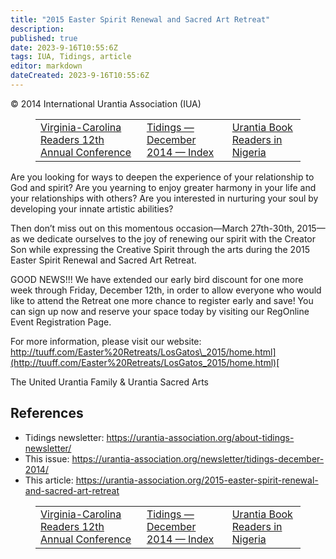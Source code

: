 ```yaml
---
title: "2015 Easter Spirit Renewal and Sacred Art Retreat"
description: 
published: true
date: 2023-9-16T10:55:6Z
tags: IUA, Tidings, article
editor: markdown
dateCreated: 2023-9-16T10:55:6Z
---
```


<p class="v-card v-sheet theme--light gray lighten-3 px-2">© 2014 International Urantia Association (IUA)</p>
<figure class="table chapter-navigator">
  <table>
    <tbody>
      <tr>
        <td>
        <a href="/en/article/James_Perry/virginia_carolina_readers_12th_annual_conference">
          <span class="mdi mdi-arrow-left-drop-circle"></span><span class="pl-2">Virginia-Carolina Readers 12th Annual Conference</span>
        </a>
        </td>
        <td>
        <a href="/en/index/articles_iua_tidings#tidings-december-2014">
          <span class="mdi mdi-book-open-variant"></span><span class="pl-2">Tidings — December 2014 — Index</span>
        </a>
        </td>
        <td>
        <a href="/en/article/Abegunde_Julius_Taiwo/urantia_book_readers_in_nigeria">
          <span class="pr-2">Urantia Book Readers in Nigeria</span><span class="mdi mdi-arrow-right-drop-circle"></span>
        </a>
        </td>
      </tr>
    </tbody>
  </table>
</figure>


Are you looking for ways to deepen the experience of your relationship to God and spirit? Are you yearning to enjoy greater harmony in your life and your relationships with others? Are you interested in nurturing your soul by developing your innate artistic abilities?

Then don’t miss out on this momentous occasion—March 27th-30th, 2015—as we dedicate ourselves to the joy of renewing our spirit with the Creator Son while expressing the Creative Spirit through the arts during the 2015 Easter Spirit Renewal and Sacred Art Retreat.

GOOD NEWS!!! We have extended our early bird discount for one more week through Friday, December 12th, in order to allow everyone who would like to attend the Retreat one more chance to register early and save! You can sign up now and reserve your space today by visiting our RegOnline Event Registration Page.

For more information, please visit our website: [http://tuuff.com/Easter%20Retreats/LosGatos\_2015/home.html](http://tuuff.com/Easter%20Retreats/LosGatos_2015/home.html)[  
](http://www.tuuff.com/Easter20Retreats/LosGatos_2015)

The United Urantia Family & Urantia Sacred Arts

## References

- Tidings newsletter: https://urantia-association.org/about-tidings-newsletter/
- This issue: https://urantia-association.org/newsletter/tidings-december-2014/
- This article: https://urantia-association.org/2015-easter-spirit-renewal-and-sacred-art-retreat

<figure class="table chapter-navigator">
  <table>
    <tbody>
      <tr>
        <td>
        <a href="/en/article/James_Perry/virginia_carolina_readers_12th_annual_conference">
          <span class="mdi mdi-arrow-left-drop-circle"></span><span class="pl-2">Virginia-Carolina Readers 12th Annual Conference</span>
        </a>
        </td>
        <td>
        <a href="/en/index/articles_iua_tidings#tidings-december-2014">
          <span class="mdi mdi-book-open-variant"></span><span class="pl-2">Tidings — December 2014 — Index</span>
        </a>
        </td>
        <td>
        <a href="/en/article/Abegunde_Julius_Taiwo/urantia_book_readers_in_nigeria">
          <span class="pr-2">Urantia Book Readers in Nigeria</span><span class="mdi mdi-arrow-right-drop-circle"></span>
        </a>
        </td>
      </tr>
    </tbody>
  </table>
</figure>
